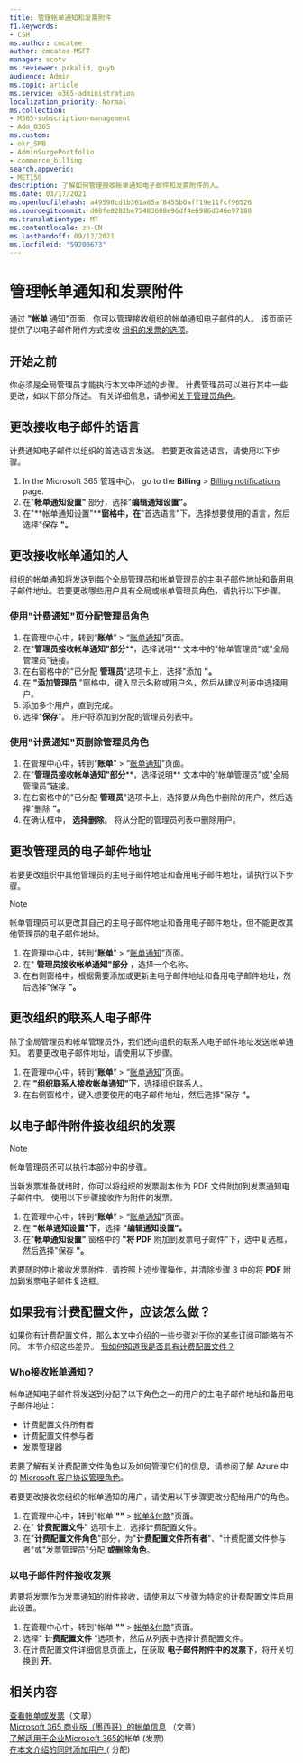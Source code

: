 ```yaml
---
title: 管理帐单通知和发票附件
f1.keywords:
- CSH
ms.author: cmcatee
author: cmcatee-MSFT
manager: scotv
ms.reviewer: prkalid, guyb
audience: Admin
ms.topic: article
ms.service: o365-administration
localization_priority: Normal
ms.collection:
- M365-subscription-management
- Adm_O365
ms.custom:
- okr_SMB
- AdminSurgePortfolio
- commerce_billing
search.appverid:
- MET150
description: 了解如何管理接收帐单通知电子邮件和发票附件的人。
ms.date: 03/17/2021
ms.openlocfilehash: a49598cd1b361a85af8455b0aff19e11fcf96526
ms.sourcegitcommit: d08fe0282be75483608e96df4e6986d346e97180
ms.translationtype: MT
ms.contentlocale: zh-CN
ms.lasthandoff: 09/12/2021
ms.locfileid: "59200673"
---
```

# <a name="manage-billing-notifications-and-invoice-attachments"></a>管理帐单通知和发票附件

通过 **"帐单** 通知"页面，你可以管理接收组织的帐单通知电子邮件的人。 该页面还提供了以电子邮件附件方式接收 [组织的发票的选项](#receive-your-organizations-invoices-as-email-attachments)。

## <a name="before-you-begin"></a>开始之前

你必须是全局管理员才能执行本文中所述的步骤。 计费管理员可以进行其中一些更改，如以下部分所述。 有关详细信息，请参阅[关于管理员角色](../../admin/add-users/about-admin-roles.md)。

## <a name="change-the-language-you-receive-email-in"></a>更改接收电子邮件的语言

计费通知电子邮件以组织的首选语言发送。 若要更改首选语言，请使用以下步骤。

1. In the Microsoft 365 管理中心， go to the **Billing**  >  <a href="https://go.microsoft.com/fwlink/p/?linkid=853212" target="_blank">Billing notifications</a> page.
2. 在"**帐单通知设置"** 部分，选择"**编辑通知设置"。**
3. 在"**帐单通知设置"****窗格中，在**"首选语言"下，选择想要使用的语言，然后选择"保存 **"。**

## <a name="change-who-receives-billing-notifications"></a>更改接收帐单通知的人

组织的帐单通知将发送到每个全局管理员和帐单管理员的主电子邮件地址和备用电子邮件地址。若要更改哪些用户具有全局或帐单管理员角色，请执行以下步骤。

### <a name="assign-admin-roles-by-using-the-billing-notifications-page"></a>使用"计费通知"页分配管理员角色

1. 在管理中心中，转到“**账单**”  >  “<a href="https://go.microsoft.com/fwlink/p/?linkid=853212" target="_blank">账单通知</a>”页面。
2. 在"**管理员接收帐单通知"部分****，选择说明** 文本中的"帐单管理员"或"全局管理员"链接。
3. 在右窗格中的"已分配 **管理员**"选项卡上，选择"添加 **"。**
4. 在 **"添加管理员** "窗格中，键入显示名称或用户名，然后从建议列表中选择用户。
5. 添加多个用户，直到完成。
6. 选择“**保存**”。 用户将添加到分配的管理员列表中。

### <a name="remove-admin-roles-by-using-the-billing-notifications-page"></a>使用"计费通知"页删除管理员角色

1. 在管理中心中，转到“**账单**”  >  “<a href="https://go.microsoft.com/fwlink/p/?linkid=853212" target="_blank">账单通知</a>”页面。
2. 在"**管理员接收帐单通知"部分****，选择说明** 文本中的"帐单管理员"或"全局管理员"链接。
3. 在右窗格中的"已分配 **管理员**"选项卡上，选择要从角色中删除的用户，然后选择"删除 **"。**
4. 在确认框中， **选择删除**。 将从分配的管理员列表中删除用户。

## <a name="change-the-email-addresses-for-admins"></a>更改管理员的电子邮件地址

若要更改组织中其他管理员的主电子邮件地址和备用电子邮件地址，请执行以下步骤。

> [!NOTE]
> 帐单管理员可以更改其自己的主电子邮件地址和备用电子邮件地址，但不能更改其他管理员的电子邮件地址。

1. 在管理中心中，转到“**账单**”  >  “<a href="https://go.microsoft.com/fwlink/p/?linkid=853212" target="_blank">账单通知</a>”页面。
2. 在" **管理员接收帐单通知"部分** ，选择一个名称。
3. 在右侧窗格中，根据需要添加或更新主电子邮件地址和备用电子邮件地址，然后选择"保存 **"。**

## <a name="change-your-organizations-contact-email"></a>更改组织的联系人电子邮件

除了全局管理员和帐单管理员外，我们还向组织的联系人电子邮件地址发送帐单通知。 若要更改电子邮件地址，请使用以下步骤。

1. 在管理中心中，转到“**账单**”  >  “<a href="https://go.microsoft.com/fwlink/p/?linkid=853212" target="_blank">账单通知</a>”页面。
2. 在 **"组织联系人接收帐单通知"下**，选择组织联系人。
3. 在右侧窗格中，键入想要使用的电子邮件地址，然后选择"保存 **"。**

## <a name="receive-your-organizations-invoices-as-email-attachments"></a>以电子邮件附件接收组织的发票

> [!NOTE]
> 帐单管理员还可以执行本部分中的步骤。

当新发票准备就绪时，你可以将组织的发票副本作为 PDF 文件附加到发票通知电子邮件中。 使用以下步骤接收作为附件的发票。

1. 在管理中心中，转到“**账单**”  >  “<a href="https://go.microsoft.com/fwlink/p/?linkid=853212" target="_blank">账单通知</a>”页面。
2. 在 **"帐单通知设置"下**，选择 **"编辑通知设置"。**
3. 在"**帐单通知设置"** 窗格中的 **"将 PDF** 附加到发票电子邮件"下，选中复选框，然后选择"保存 **"。**

若要随时停止接收发票附件，请按照上述步骤操作，并清除步骤 3 中的将 **PDF** 附加到发票电子邮件复选框。

## <a name="what-if-i-have-a-billing-profile"></a>如果我有计费配置文件，应该怎么做？

如果你有计费配置文件，那么本文中介绍的一些步骤对于你的某些订阅可能略有不同。 本节介绍这些差异。 [我如何知道我是否具有计费配置文件？](manage-billing-profiles.md)

### <a name="who-receives-billing-notifications"></a>Who接收帐单通知？

帐单通知电子邮件将发送到分配了以下角色之一的用户的主电子邮件地址和备用电子邮件地址：

- 计费配置文件所有者
- 计费配置文件参与者
- 发票管理器

若要了解有关计费配置文件角色以及如何管理它们的信息，请参阅了解 Azure 中的 [Microsoft 客户协议管理角色](/azure/cost-management-billing/manage/understand-mca-roles)。

若要更改接收您组织的帐单通知的用户，请使用以下步骤更改分配给用户的角色。

1. 在管理中心中，转到"帐单 **""**  >  <a href="https://go.microsoft.com/fwlink/p/?linkid=2102895" target="_blank">帐单&付款</a>"页面。
2. 在" **计费配置文件"** 选项卡上，选择计费配置文件。
3. 在"**计费配置文件角色**"部分，为"**计费配置文件所有者**"、"计费配置文件参与者"或"发票管理员"分配 **或删除角色**。

### <a name="receive-invoices-as-email-attachments"></a>以电子邮件附件接收发票

若要将发票作为发票通知的附件接收，请使用以下步骤为特定的计费配置文件启用此设置。

1. 在管理中心中，转到"帐单 **""**  >  <a href="https://go.microsoft.com/fwlink/p/?linkid=2102895" target="_blank">帐单&付款</a>"页面。
2. 选择" **计费配置文件** "选项卡，然后从列表中选择计费配置文件。
3. 在计费配置文件详细信息页面上，在获取 **电子邮件附件中的发票下**，将开关切换到 **开**。

## <a name="related-content"></a>相关内容

[查看帐单或发票](view-your-bill-or-invoice.md)（文章）\
[Microsoft 365 商业版（墨西哥）的帐单信息](mexico-billing-info.md) （文章）\
[了解适用于企业Microsoft 365的](understand-your-invoice2.md)帐单 (发票) \
[在本文介绍的同时添加用户 (](../../admin/add-users/add-users.md) 分配) 
